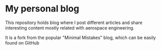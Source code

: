 # My personal blog

This repository holds blog where I post different articles and share interesting
content mostly related with aerospace engineering.

It is a fork from the popular "Minimal Mistakes" blog, which can be easily found
on GitHub 

